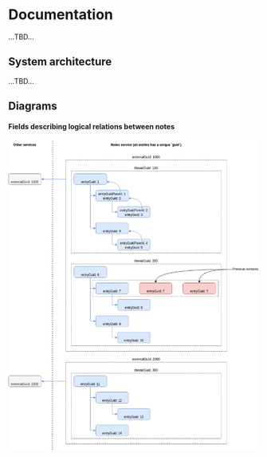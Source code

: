 # Documentation

...TBD...



## System architecture

...TBD...



## Diagrams


#### Fields describing logical relations between notes

![Logical relations between notes](NotesGuidOverview.drawio.png "Logical relations between notes")
